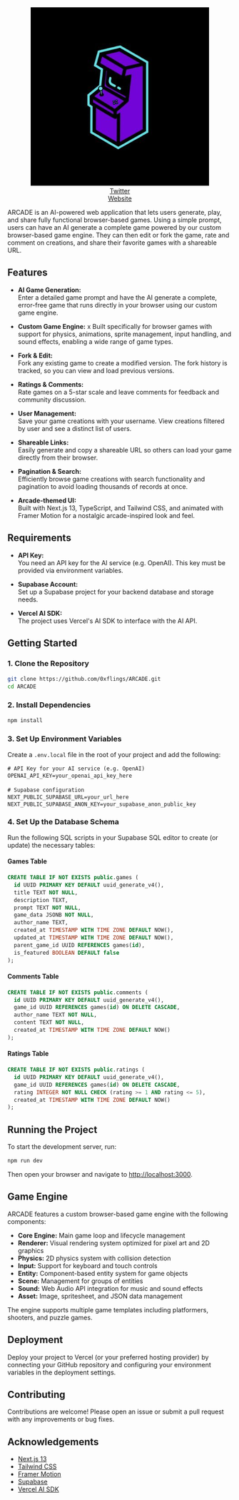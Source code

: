 <div align="center">
  <img src="https://github.com/0xflings/ARCADE/blob/main/public/favicon.png?raw=true" alt="Banner" />
</div>

<div align="center">
  <a href="https://x.com/arcadeai_sol" target="_blank">Twitter</a> <br/>
  <a href="https://www.arcadeai.fun/" target="_blank">Website</a>
</div>


ARCADE is an AI-powered web application that lets users generate, play, and share fully functional browser-based games. Using a simple prompt, users can have an AI generate a complete game powered by our custom browser-based game engine. They can then edit or fork the game, rate and comment on creations, and share their favorite games with a shareable URL.

## Features

- **AI Game Generation:**  
  Enter a detailed game prompt and have the AI generate a complete, error-free game that runs directly in your browser using our custom game engine.

- **Custom Game Engine:** x 
  Built specifically for browser games with support for physics, animations, sprite management, input handling, and sound effects, enabling a wide range of game types.

- **Fork & Edit:**  
  Fork any existing game to create a modified version. The fork history is tracked, so you can view and load previous versions.

- **Ratings & Comments:**  
  Rate games on a 5-star scale and leave comments for feedback and community discussion.

- **User Management:**  
  Save your game creations with your username. View creations filtered by user and see a distinct list of users.

- **Shareable Links:**  
  Easily generate and copy a shareable URL so others can load your game directly from their browser.

- **Pagination & Search:**  
  Efficiently browse game creations with search functionality and pagination to avoid loading thousands of records at once.

- **Arcade-themed UI:**  
  Built with Next.js 13, TypeScript, and Tailwind CSS, and animated with Framer Motion for a nostalgic arcade-inspired look and feel.

## Requirements

- **API Key:**  
  You need an API key for the AI service (e.g. OpenAI). This key must be provided via environment variables.

- **Supabase Account:**  
  Set up a Supabase project for your backend database and storage needs.

- **Vercel AI SDK:**  
  The project uses Vercel's AI SDK to interface with the AI API.

## Getting Started

### 1. Clone the Repository

```bash
git clone https://github.com/0xflings/ARCADE.git
cd ARCADE
```

### 2. Install Dependencies

```bash
npm install
```

### 3. Set Up Environment Variables

Create a `.env.local` file in the root of your project and add the following:

```env
# API Key for your AI service (e.g. OpenAI)
OPENAI_API_KEY=your_openai_api_key_here

# Supabase configuration
NEXT_PUBLIC_SUPABASE_URL=your_url_here
NEXT_PUBLIC_SUPABASE_ANON_KEY=your_supabase_anon_public_key
```

### 4. Set Up the Database Schema

Run the following SQL scripts in your Supabase SQL editor to create (or update) the necessary tables:

#### Games Table

```sql
CREATE TABLE IF NOT EXISTS public.games (
  id UUID PRIMARY KEY DEFAULT uuid_generate_v4(),
  title TEXT NOT NULL,
  description TEXT,
  prompt TEXT NOT NULL,
  game_data JSONB NOT NULL,
  author_name TEXT,
  created_at TIMESTAMP WITH TIME ZONE DEFAULT NOW(),
  updated_at TIMESTAMP WITH TIME ZONE DEFAULT NOW(),
  parent_game_id UUID REFERENCES games(id),
  is_featured BOOLEAN DEFAULT false
);
```

#### Comments Table

```sql
CREATE TABLE IF NOT EXISTS public.comments (
  id UUID PRIMARY KEY DEFAULT uuid_generate_v4(),
  game_id UUID REFERENCES games(id) ON DELETE CASCADE,
  author_name TEXT NOT NULL,
  content TEXT NOT NULL,
  created_at TIMESTAMP WITH TIME ZONE DEFAULT NOW()
);
```

#### Ratings Table

```sql
CREATE TABLE IF NOT EXISTS public.ratings (
  id UUID PRIMARY KEY DEFAULT uuid_generate_v4(),
  game_id UUID REFERENCES games(id) ON DELETE CASCADE,
  rating INTEGER NOT NULL CHECK (rating >= 1 AND rating <= 5),
  created_at TIMESTAMP WITH TIME ZONE DEFAULT NOW()
);
```

## Running the Project

To start the development server, run:

```bash
npm run dev
```

Then open your browser and navigate to [http://localhost:3000](http://localhost:3000).

## Game Engine

ARCADE features a custom browser-based game engine with the following components:

- **Core Engine:** Main game loop and lifecycle management
- **Renderer:** Visual rendering system optimized for pixel art and 2D graphics
- **Physics:** 2D physics system with collision detection
- **Input:** Support for keyboard and touch controls
- **Entity:** Component-based entity system for game objects
- **Scene:** Management for groups of entities
- **Sound:** Web Audio API integration for music and sound effects
- **Asset:** Image, spritesheet, and JSON data management

The engine supports multiple game templates including platformers, shooters, and puzzle games.

## Deployment

Deploy your project to Vercel (or your preferred hosting provider) by connecting your GitHub repository and configuring your environment variables in the deployment settings.

## Contributing

Contributions are welcome! Please open an issue or submit a pull request with any improvements or bug fixes.

## Acknowledgements

- [Next.js 13](https://nextjs.org/)
- [Tailwind CSS](https://tailwindcss.com/)
- [Framer Motion](https://www.framer.com/motion/)
- [Supabase](https://supabase.com/)
- [Vercel AI SDK](https://vercel.com/docs/concepts/ai)
